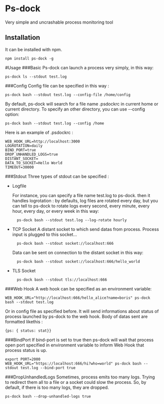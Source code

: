 Ps-dock
=======

Very simple and uncrashable process monitoring tool

Installation
------------
It can be installed with npm.

    npm install ps-dock -g
  
#Usage
###Basic
Ps-dock can launch a process very simply, in this way:

    ps-dock ls --stdout test.log
###Config
Config file can be specified in this way :

    ps-dock bash --stdout test.log --config-file /home/config
By default, ps-dock will search for a file name .psdockrc in current home or current directory. To specify an other directory, you can use --config option:

    ps-dock bash --stdout test.log --config /home
Here is an example of .psdockrc :

    WEB_HOOK_URL=http://localhost:3000
    LOGROTATION=daily
    BIND_PORT=true
    DROP_UNHANDLED_LOGS=true
    DISTANT_SOCKET= 
    DATA_TO_SOCKET=Hello World
    TIMEOUT=30000
###Stdout
Three types of stdout can be specified :

* Logfile

    For instance, you can specify a file name test.log to ps-dock. then it handles logrotation : by defaults, log files are rotated every day, but you can tell to ps-dock to rotate logs every second, every minute, every hour, every day, or every week in this way:
    
        ps-dock bash --stdout test.log --log-rotate hourly

* TCP Socket
    A distant socket to which send datas from process. Process input is plugged to this socket...

        ps-dock bash --stdout socket://localhost:666
    Data can be sent on connection to the distant socket in this way:

        ps-dock bash --stdout socket://localhost:666/hello_world
* TLS Socket

        ps-dock bash --stdout tls://localhost:666
        
###Web Hook
A web hook can be specified as an environment variable:

    WEB_HOOK_URL="http://localhost:666/hello_alice?name=boris" ps-dock bash --stdout test.log
Or in config file as specified before.
It will send informations about status of process launched by ps-dock to the web hook. Body of datas sent are formatted likethis :

    {ps: { status: stat}}
###BindPort
If bind-port is set to true then ps-dock will wait that process open port specified in environment variable to inform Web Hook that process status is up.

    export PORT=2000
    WEB_HOOK_URL="https://localhost:666/hi?who=world" ps-dock bash --stdout test.log --bind-port true
###DropUnhandledLogs
Sometimes, process emits too many logs. Trying to redirect them all to a file or a socket could slow the process. So, by default, if there is too many logs, they are dropped.

    ps-dock bash --drop-unhandled-logs true
